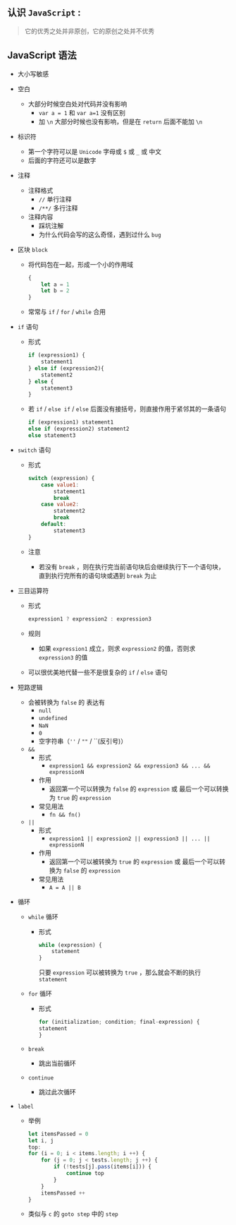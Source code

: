 ## 认识 `JavaScript` :

> 它的优秀之处并非原创，它的原创之处并不优秀

## JavaScript 语法

+ 大小写敏感

+ 空白

  + 大部分时候空白处对代码并没有影响
    + `var a = 1` 和 `var a=1` 没有区别
    + 加 `\n` 大部分时候也没有影响，但是在 `return` 后面不能加 `\n`

+ 标识符

  + 第一个字符可以是 `Unicode` 字母或 `$` 或 `_` 或 中文
  + 后面的字符还可以是数字

+ 注释

  + 注释格式
    + `//` 单行注释
    + `/**/` 多行注释
  + 注释内容
    + 踩坑注解
    + 为什么代码会写的这么奇怪，遇到过什么 `bug`

+ 区块 `block`

  + 将代码包在一起，形成一个小的作用域

    ```javascript
    {
        let a = 1
        let b = 2
    }
    ```

  + 常常与 `if` / `for` / `while` 合用

+ `if` 语句

  + 形式

    ```javascript
    if (expression1) {
        statement1
    } else if (expression2){
        statement2
    } else {
        statement3
    }
    ```

  + 若 `if` / `else if` / `else` 后面没有接括号，则直接作用于紧邻其的一条语句

    ```javascript
    if (expression1) statement1
    else if (expression2) statement2
    else statement3
    ```

+ `switch` 语句

  + 形式

    ```javascript
    switch (expression) {
        case value1:
            statement1
            break
        case value2:
            statement2
            break
        default:
            statement3
    }
    ```

  + 注意

    + 若没有 `break` ，则在执行完当前语句块后会继续执行下一个语句块，直到执行完所有的语句块或遇到 `break` 为止

+ 三目运算符

  + 形式

    ```javascript
    expression1 ? expression2 : expression3
    ```

  + 规则

    + 如果 `expression1` 成立，则求 `expression2` 的值，否则求 `expression3` 的值

  + 可以很优美地代替一些不是很复杂的 `if` / `else` 语句

+ 短路逻辑

  + 会被转换为 `false` 的 表达有
    + `null`
    + `undefined`
    + `NaN`
    + `0`
    + 空字符串（`''` / `""` / ``(反引号)）
  + `&&`
    + 形式
      + `expression1 && expression2 && expression3 && ... && expressionN` 
    + 作用
      + 返回第一个可以转换为 `false` 的 `expression` 或 最后一个可以转换为 `true` 的 `expression`
    + 常见用法
      + `fn && fn()`
  + `||`
    + 形式
      + `expression1 || expression2 || expression3 || ... || expressionN`
    + 作用
      + 返回第一个可以被转换为 `true` 的 `expression` 或 最后一个可以转换为 `false` 的 `expression`
    + 常见用法
      + `A = A || B`

+ 循环

  + `while` 循环

    + 形式

        ```javascript
        while (expression) {
            statement
        }
        ```

    	只要 `expression` 可以被转换为 `true` ，那么就会不断的执行 `statement`
    
  + `for` 循环

      + 形式

          ```javascript
          for (initialization; condition; final-expression) {
          statement
          }
          ```

  + `break`
      + 跳出当前循环
  
  + `continue`
  
      + 跳过此次循环
  
+ `label`

  + 举例

    ```javascript
    let itemsPassed = 0
    let i, j
    top:
    for (i = 0; i < items.length; i ++) {
        for (j = 0; j < tests.length; j ++) {
            if (!tests[j].pass(items[i])) {
                continue top
            }
        }
        itemsPassed ++
    }
    ```

  + 类似与 `c` 的 `goto step` 中的 `step`